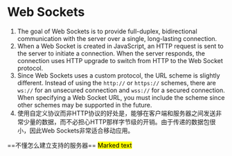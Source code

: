 # Web Sockets

1. The goal of Web Sockets is to provide full-duplex, bidirectional
communication with the server over a single, long-lasting connection.
2. When a Web Socket is created in JavaScript, an HTTP request is sent to the
server to initiate a connection. When the server responds, the connection uses
HTTP upgrade to switch from HTTP to the Web Socket protocol.
3. Since Web Sockets uses a custom protocol, the URL scheme is slightly
different. Instead of using the `http://` or `https://` schemes, there are
`ws://` for an unsecured connection and `wss://` for a secured connection. When
specifying a Web Socket URL, you must include the scheme since other schemes may
 be supported in the future.  
4. 使用自定义协议而非HTTP协议的好处是，能够在客户端和服务器之间发送非常少量的数据，而不必担心HTTP那样字节级的开销。由于传递的数据包很小，因此Web Sockets非常适合移动应用。

==不懂怎么建立支持的服务器==
<mark>Marked text</mark>
